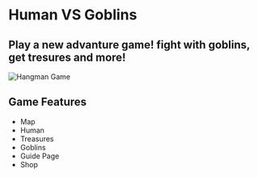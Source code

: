 # Human VS Goblins
## Play a new advanture game! fight with goblins, get tresures and more!

![Hangman Game](https://i.pinimg.com/170x/11/09/20/11092026689f9008584cb16384bf329b.jpg)
## Game Features
- Map
- Human
- Treasures
- Goblins
- Guide Page
- Shop
